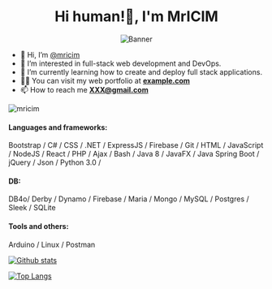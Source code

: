 <h1 align="center">Hi human!👋, I'm MrICIM</h1>

<span align="center">

![Banner](img/banner.png)

<span>


<span align="left">

- 👋 Hi, I’m [@mricim](https://github.com/mricim)
- 👀 I’m interested in full-stack web development and DevOps.
- 🌱 I’m currently learning how to create and deploy full stack applications.
- 👨‍💻 You can visit my web portfolio at **[example.com](https://example.com)**
- 📫 How to reach me **XXX@gmail.com**

<span>

<p align=left> <img src=https://komarev.com/ghpvc/?username=mricim&color=green&style=plastic&label=PROFILE+VIEWS alt=mricim /> </p>

<h4 align="left">Languages and frameworks:</h4>
<p align="left">
    Bootstrap / C# / CSS / .NET / ExpressJS / Firebase / Git / HTML / JavaScript / NodeJS / React / PHP / Ajax / Bash / Java 8 / JavaFX / Java Spring Boot / jQuery / Json / Python 3.0 / 
</p>
<h4 align="left">DB:</h4>
<p align="left">
    DB4o/ Derby / Dynamo / Firebase / Maria / Mongo / MySQL / Postgres / Sleek / SQLite
</p>
<h4 align="left">Tools and others:</h4>
<p align="left">
    Arduino / Linux / Postman
</p>

[![Github stats](https://github-readme-stats.vercel.app/api?username=mricim&show_icons=true&include_all_commits=true)](https://github.com/mricim/github-readme-stats)

[![Top Langs](https://github-readme-stats.vercel.app/api/top-langs/?username=mricim&layout=compact)](https://github.com/mricim/github-readme-stats)

<!---
mricim/mricim is a ✨ special ✨ repository because its `README.md` (this file) appears on your GitHub profile.
You can click the Preview link to take a look at your changes.
--->
